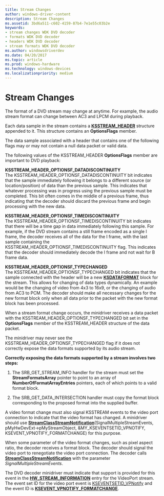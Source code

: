 ```yaml
---
title: Stream Changes
author: windows-driver-content
description: Stream Changes
ms.assetid: 3bd6a511-c602-4159-87b4-7e1e55c03b2e
keywords:
- stream changes WDK DVD decoder
- formats WDK DVD decoder
- headers WDK DVD decoder
- stream formats WDK DVD decoder
ms.author: windowsdriverdev
ms.date: 04/20/2017
ms.topic: article
ms.prod: windows-hardware
ms.technology: windows-devices
ms.localizationpriority: medium
---
```


# Stream Changes





The format of a DVD stream may change at anytime. For example, the audio stream format can change between AC3 and LPCM during playback.

Each data sample in the stream contains a [**KSSTREAM\_HEADER**](https://msdn.microsoft.com/library/windows/hardware/ff567138) structure appended to it. This structure contains an **OptionsFlags** member.

The data sample associated with a header that contains one of the following flags may or may not contain a null data packet or valid data.

The following values of the KSSTREAM\_HEADER **OptionsFlags** member are important to DVD playback:

<a href="" id="ksstream-header-optionsf-datadiscontinuity"></a>**KSSTREAM\_HEADER\_OPTIONSF\_DATADISCONTINUITY**  
The KSSTREAM\_HEADER\_OPTIONSF\_DATADISCONTINUITY bit indicates that the sample immediately following it belongs to a different source (or location/position) of data than the previous sample. This indicates that whatever processing was in progress using the previous sample must be completed. This bit often comes in the middle of a previous frame, thus indicating that the decoder should discard the previous frame and begin processing with the new data.

<a href="" id="ksstream-header-optionsf-timediscontinuity"></a>**KSSTREAM\_HEADER\_OPTIONSF\_TIMEDISCONTINUITY**  
The KSSTREAM\_HEADER\_OPTIONSF\_TIMEDISCONTINUITY bit indicates that there will be a time gap in data immediately following this sample. For example, if the DVD stream contains a still frame encoded as a single I frame, the decoder receives all of the data for the I frame, with the last sample containing the KSSTREAM\_HEADER\_OPTIONSF\_TIMEDISCONTINUITY flag. This indicates that the decoder should immediately decode the I frame and not wait for B frame data.

<a href="" id="ksstream-header-optionsf-typechanged"></a>**KSSTREAM\_HEADER\_OPTIONSF\_TYPECHANGED**  
The KSSTREAM\_HEADER\_OPTIONSF\_TYPECHANGED bit indicates that the sample connected with the header will be a new [**KSDATAFORMAT**](https://msdn.microsoft.com/library/windows/hardware/ff561656) block for the stream. This allows for changing of data types dynamically. An example would be the changing of video from 4x3 to 16x9, or the changing of audio from AC3 to PCM. The decoder should make all necessary changes for the new format block only when all data prior to the packet with the new format block has been processed.

When a stream format change occurs, the minidriver receives a data packet with the KSSTREAM\_HEADER\_OPTIONSF\_TYPECHANGED bit set in the **OptionsFlags** member of the KSSTREAM\_HEADER structure of the data packet.

The minidriver may never see the KSSTREAM\_HEADER\_OPTIONSF\_TYPECHANGED flag if it does not correctly expose the data formats supported by its audio stream.

**Correctly exposing the data formats supported by a stream involves two steps:**

1.  The SRB\_GET\_STREAM\_INFO handler for the stream must set the **StreamFormatsArray** pointer to point to an array of **NumberOfFormatArrayEntries** pointers, each of which points to a valid format block.

2.  The SRB\_GET\_DATA\_INTERSECTION handler must copy the format block corresponding to the proposed format into the supplied buffer.

A video format change must also signal KSSTREAM events to the video port connection to indicate that the video format has changed. A minidriver should use [**StreamClassStreamNotification**](https://msdn.microsoft.com/library/windows/hardware/ff568266)(SignalMultipleStreamEvents, pMyHwDevExt-&gt;pMyStreamObject, &MY\_KSEVENTSETID\_VPNOTIFY, KSEVENT\_VPNOTIFY\_FORMATCHANGE) for this purpose.

When some parameter of the video format changes, such as pixel aspect ratio, the decoder receives a format block. The decoder should signal the video port to renegotiate the video port connection. The decoder calls [**StreamClassStreamNotification**](https://msdn.microsoft.com/library/windows/hardware/ff568266) with the parameter *SignalMultipleStreamEvents*.

The DVD decoder minidriver must indicate that support is provided for this event in the [**HW\_STREAM\_INFORMATION**](https://msdn.microsoft.com/library/windows/hardware/ff559692) entry for the VideoPort stream. The event set ID for the video port event is [KSEVENTSETID\_VPNotify](https://msdn.microsoft.com/library/windows/hardware/ff561780) and the event ID is [**KSEVENT\_VPNOTIFY\_FORMATCHANGE**](https://msdn.microsoft.com/library/windows/hardware/ff561933).

 

 




